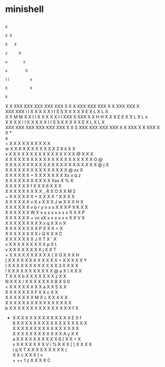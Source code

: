 # minishell


                                                                                                        
                                                                                                X       
                                                                                               X X      
                                                                                              X   X     
                                                                                             z     X    
                                                                                            x       x   
                                                                                           x        X   
                                                                                          ()         x  
                                                                                          X          X  
                                                                                                     X  
   X       X    XXX   XXX     XXX   XXX   XXX S X X   XXX     XXX   XXX X X   XXX       XXX          X  
  XXX     XXX   I I   X X X   X X   I I   S S         X X     X X   X E       X L       X L          X  
  X X M M X X   I I   X X  X  X X   I I   XXX S XXX   X X H H X X   X E E X   X L       X L          x  
  X X     X X   I I   X X   X X X   I I         S S   X X     X X   X E       X L       X L         X   
  XXX     XXX   XXX   XXX     XXX   XXX   X X S XXX   XXX     XXX   XXX X X   XXX X X   XXX X X     *   
                                                                                                    a   
                                + X X X X X X X X                                   X               X   
                            w X X X X X X X X X X X 2                              X k          X X     
                      v   X X X X X X X X X X X X X X X X @                       X             X X     
                      X X X X X X X X X X X X X X X X X X X X                     X             O @     
                  X X X X X X X X X   X X X X X X X X X X X X X @                j                X     
                  X X X X X X           X X X X X X X         X X @             xx                X     
              X X X X X X +               X X X X X X           X Xx            x               q z     
              X X X X X X                   X X X X X             Xxx          X %              X       
            X X X X X X                     f X X X 6               X          X                X       
            X X X X X X                       X X X _       R X     O X      X                M 2       
          + X X X X X           X + X         X X X ^           X     X      X                X         
          X X X X X X         v     X x       X X X         J w X     X     X H               X         
          X X X X X X         v b r   y      x      x x     X X X      P X  K X               X         
          X X X X X X         W X     v   x x          x x   x x       x X X X                P         
        X X X X X X +           vx xX       x x x x x x                 X X V               X           
        X X X X X X X                          X X x                    q X X n             X           
        X X X X X X X                                                    X P X X X +        X           
        X X X X X X X                                                    X    r     Q X X X C           
        X X X X X X X J                                                   X T X '       X               
      v X X X X X X X X                                                   X p         X t               
      v   X X X X X X X X                                                       j X X T                 
      + X X X X X X X X X X   {                                             X G X X X H                 
      ] X X X X X X X X X X X X                                           + X X X X X Y                 
      ( X X X X X X X X X X X X                                           3 X X X X                     
      ! X X X X X X X X X X X @                                           a X ) X X X                   
      T X X X b X X X X X X X                                             z X     X                     
      N X X X / X X X X X X X                                             B X   S 0                     
      < X X X X X X X X a X X                                             S X   X                       
      X X X X X   X X   F X X                                             c X   X                       
    X X X X X X X M X c X X                                               4 X   X                       
  X X X X X X X X X   X X X X                                             X X   X                       
b X X X X X X X X X X X X X X                                             X f   X                       
+ X X X X X X X X X X X X X X                                           E X     f                       
8 X X X X X X X X X X X X X X                                             X X X                         
  X X X X X X X X X X X X X X                                           X X                             
      X X X X X X X X X X X X A                                   y     X X                             
        a X X X X X X X X X X 6       [ X                       X       + X                             
            v X X X X X X X               V i         % K   X X [ ) X X X X                             
                    I q X                   T X     X X X X X X X X {                                   
                        X       X c       X X X [ v                                                     
                        +  ++ 1 z X X X X C                                                                                                                 
